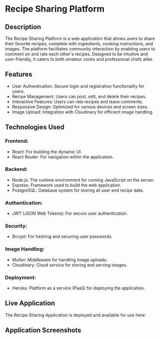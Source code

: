 # Recipe Sharing Platform

## Description
The Recipe Sharing Platform is a web application that allows users to share their favorite recipes, complete with ingredients, cooking instructions, and images. The platform facilitates community interaction by enabling users to comment on and rate each other's recipes. Designed to be intuitive and user-friendly, it caters to both amateur cooks and professional chefs alike.

## Features

* User Authentication: Secure login and registration functionality for users.
* Recipe Management: Users can post, edit, and delete their recipes.
* Interactive Features: Users can rate recipes and leave comments.
* Responsive Design: Optimized for various devices and screen sizes.
* Image Upload: Integration with Cloudinary for efficient image handling.


## Technologies Used

### Frontend:

* React: For building the dynamic UI.
* React Router: For navigation within the application.

### Backend:

* Node.js: The runtime environment for running JavaScript on the server.
* Express: Framework used to build the web application.
* PostgreSQL: Database system for storing all user and recipe data.

### Authentication:

* JWT (JSON Web Tokens): For secure user authentication.

### Security:

* Bcrypt: For hashing and securing user passwords.

### Image Handling:

* Multer: Middleware for handling image uploads.
* Cloudinary: Cloud service for storing and serving images.

### Deployment:

* Heroku: Platform as a service (PaaS) for deploying the application.



## Live Application

The Recipe Sharing Application is deployed and available for use here:



## Application Screenshots

